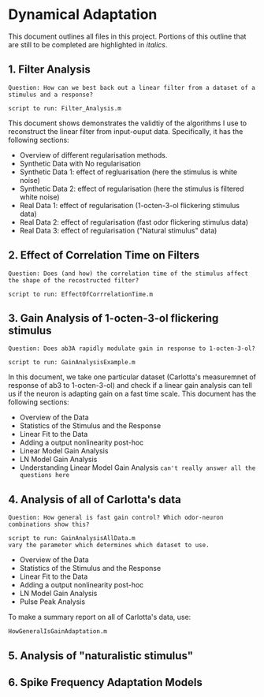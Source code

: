 # Dynamical Adaptation

This document outlines all files in this project. Portions of this outline that are still to be completed are highlighted in *italics*.
## 1. Filter Analysis
`Question: How can we best back out a linear filter from a dataset of a stimulus and a response?`

	script to run: Filter_Analysis.m

This document shows demonstrates the validtiy of the algorithms I use to reconstruct the linear filter from input-ouput data. Specifically, it has the following sections: 

* Overview of different regularisation methods.
* Synthetic Data with No regularisation
* Synthetic Data 1: effect of regluarisation (here the stimulus is white noise)
* Synthetic Data 2: effect of regularisation (here the stimulus is filtered white noise)
* Real Data 1: effect of regularisation (1-octen-3-ol flickering stimulus data)
* Real Data 2: effect of regularisation (fast odor flickering stimulus data)
* Real Data 3: effect of regularisation ("Natural stimulus" data)


## 2. Effect of Correlation Time on Filters
`Question: Does (and how) the correlation time of the stimulus affect the shape of the recostructed filter?`

	script to run: EffectOfCorrrelationTime.m


## 3. Gain Analysis of 1-octen-3-ol flickering stimulus

`Question: Does ab3A rapidly modulate gain in response to 1-octen-3-ol?`

	script to run: GainAnalysisExample.m

In this document, we take one particular dataset (Carlotta's measuremnet of response of ab3 to 1-octen-3-ol) and check if a linear gain analysis can tell us if the neuron is adapting gain on a fast time scale. This document has the following sections: 

* Overview of the Data
* Statistics of the Stimulus and the Response
* Linear Fit to the Data
* Adding a output nonlinearity post-hoc
* Linear Model Gain Analysis
* LN Model Gain Analysis
* Understanding Linear Model Gain Analysis `can't really answer all the questions here` 

## 4. Analysis of all of Carlotta's data
`Question: How general is fast gain control? Which odor-neuron combinations show this?`

	script to run: GainAnalysisAllData.m
	vary the parameter which determines which dataset to use.


* Overview of the Data
* Statistics of the Stimulus and the Response
* Linear Fit to the Data
* Adding a output nonlinearity post-hoc
* LN Model Gain Analysis
* Pulse Peak Analysis

To make a summary report on all of Carlotta's data, use:

	HowGeneralIsGainAdaptation.m
	
	



## 5. Analysis of "naturalistic stimulus"



## 6. Spike Frequency Adaptation Models